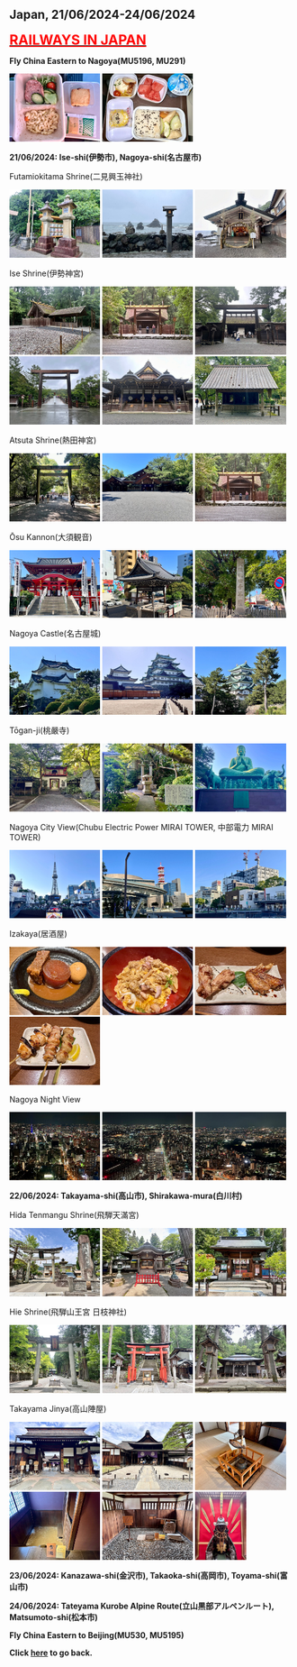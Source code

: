 ## Japan, 21/06/2024-24/06/2024

**[<font color=red size=5><u>RAILWAYS IN JAPAN</u></font>](https://wqgcx.github.io/transport/20240621JP/JR/)**

**Fly China Eastern to Nagoya(MU5196, MU291)**

<img src="../20240621JP_photos/IMG_0888.jpeg" width="32%">
<img src="../20240621JP_photos/IMG_0895.jpeg" width="32%">

**21/06/2024: Ise-shi(伊勢市), Nagoya-shi(名古屋市)**

Futamiokitama Shrine(二見興玉神社)

<img src="../20240621JP_photos/IMG_0925.jpeg" width="32%">
<img src="../20240621JP_photos/IMG_0927.jpeg" width="32%">
<img src="../20240621JP_photos/IMG_0932.jpeg" width="32%">

Ise Shrine(伊勢神宮)

<img src="../20240621JP_photos/IMG_0935.jpeg" width="32%">
<img src="../20240621JP_photos/IMG_0936.jpeg" width="32%">
<img src="../20240621JP_photos/IMG_0939.jpeg" width="32%">
<img src="../20240621JP_photos/IMG_0943.jpeg" width="32%">
<img src="../20240621JP_photos/IMG_0944.jpeg" width="32%">
<img src="../20240621JP_photos/IMG_0947.jpeg" width="32%">

Atsuta Shrine(熱田神宮)

<img src="../20240621JP_photos/IMG_0957.jpeg" width="32%">
<img src="../20240621JP_photos/IMG_0955.jpeg" width="32%">
<img src="../20240621JP_photos/IMG_0936.jpeg" width="32%">

Ōsu Kannon(大須観音)

<img src="../20240621JP_photos/IMG_0963.jpeg" width="32%">
<img src="../20240621JP_photos/IMG_0965.jpeg" width="32%">
<img src="../20240621JP_photos/IMG_0966.jpeg" width="32%">

Nagoya Castle(名古屋城)

<img src="../20240621JP_photos/IMG_0969.jpeg" width="32%">
<img src="../20240621JP_photos/IMG_0978.jpeg" width="32%">
<img src="../20240621JP_photos/IMG_0982.jpeg" width="32%">

Tōgan-ji(桃嚴寺)

<img src="../20240621JP_photos/IMG_0984.jpeg" width="32%">
<img src="../20240621JP_photos/IMG_0985.jpeg" width="32%">
<img src="../20240621JP_photos/IMG_0987.jpeg" width="32%">

Nagoya City View(Chubu Electric Power MIRAI TOWER, 中部電力 MIRAI TOWER)

<img src="../20240621JP_photos/IMG_0988.jpeg" width="32%">
<img src="../20240621JP_photos/IMG_0989.jpeg" width="32%">
<img src="../20240621JP_photos/IMG_0990.jpeg" width="32%">

Izakaya(居酒屋) 

<img src="../20240621JP_photos/IMG_0992.jpeg" width="32%">
<img src="../20240621JP_photos/IMG_0993.jpeg" width="32%">
<img src="../20240621JP_photos/IMG_0994.jpeg" width="32%">
<img src="../20240621JP_photos/IMG_0995.jpeg" width="32%">

Nagoya Night View

<img src="../20240621JP_photos/IMG_1002.jpeg" width="32%">
<img src="../20240621JP_photos/IMG_1012.jpeg" width="32%">
<img src="../20240621JP_photos/IMG_1015.jpeg" width="32%">

**22/06/2024: Takayama-shi(高山市), Shirakawa-mura(白川村)**

Hida Tenmangu Shrine(飛騨天滿宮)

<img src="../20240621JP_photos/IMG_1036.jpeg" width="32%">
<img src="../20240621JP_photos/IMG_1037.jpeg" width="32%">
<img src="../20240621JP_photos/IMG_1038.jpeg" width="32%">

Hie Shrine(飛騨山王宮 日枝神社)

<img src="../20240621JP_photos/IMG_1047.jpeg" width="32%">
<img src="../20240621JP_photos/IMG_1041.jpeg" width="32%">
<img src="../20240621JP_photos/IMG_1042.jpeg" width="32%">

Takayama Jinya(高山陣屋)

<img src="../20240621JP_photos/IMG_1050.jpeg" width="32%">
<img src="../20240621JP_photos/IMG_1051.jpeg" width="32%">
<img src="../20240621JP_photos/IMG_1053.jpeg" width="32%">
<img src="../20240621JP_photos/IMG_1058.jpeg" width="32%">
<img src="../20240621JP_photos/IMG_1060.jpeg" width="32%">
<img src="../20240621JP_photos/IMG_1062.jpeg" width="18%">

**23/06/2024: Kanazawa-shi(金沢市), Takaoka-shi(高岡市), Toyama-shi(富山市)**

**24/06/2024: Tateyama Kurobe Alpine Route(立山黒部アルペンルート), Matsumoto-shi(松本市)**

**Fly China Eastern to Beijing(MU530, MU5195)**

**Click [here](https://wqgcx.github.io/transport/) to go back.**
